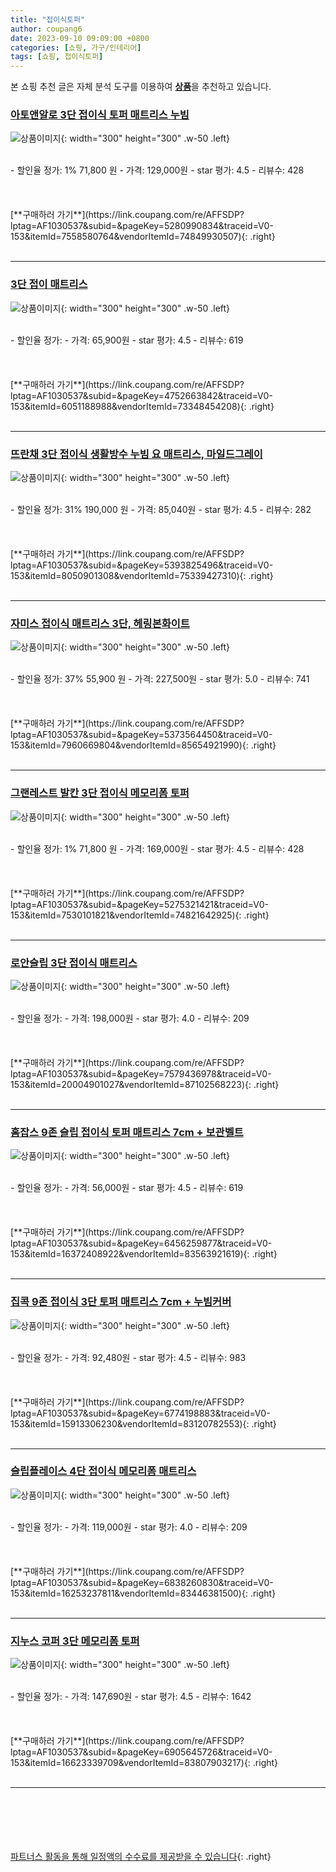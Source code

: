 ```yaml
---
title: "접이식토퍼"
author: coupang6
date: 2023-09-10 09:09:00 +0800
categories: [쇼핑, 가구/인테리어]
tags: [쇼핑, 접이식토퍼]
---
```


본 쇼핑 추천 글은 자체 분석 도구를 이용하여 [**상품**](https://link.coupang.com/a/bao1ui)을 추천하고 있습니다.

### [아토앤알로 3단 접이식 토퍼 매트리스 누빔](https://link.coupang.com/re/AFFSDP?lptag=AF1030537&subid=&pageKey=5280990834&traceid=V0-153&itemId=7558580764&vendorItemId=74849930507)

![상품이미지](https://thumbnail6.coupangcdn.com/thumbnails/remote/230x230ex/image/retail/images/2890387695754028-cafe9833-ec30-46f4-963c-225560241f3b.jpg){: width="300" height="300" .w-50 .left}


<br>
- 할인율 정가: 1%  71,800   원
- 가격: 129,000원
- star 평가: 4.5
- 리뷰수: 428
<br>
<br>
<br>
<br>
[**구매하러 가기**](https://link.coupang.com/re/AFFSDP?lptag=AF1030537&subid=&pageKey=5280990834&traceid=V0-153&itemId=7558580764&vendorItemId=74849930507){: .right}
<br>
<br>

---

### [3단 접이 매트리스](https://link.coupang.com/re/AFFSDP?lptag=AF1030537&subid=&pageKey=4752663842&traceid=V0-153&itemId=6051188988&vendorItemId=73348454208)

![상품이미지](https://thumbnail6.coupangcdn.com/thumbnails/remote/230x230ex/image/rs_quotation_api/qievi2ga/cba135e7fd4f4a1eb01d308555e6e35a.jpg){: width="300" height="300" .w-50 .left}


<br>
- 할인율 정가: 
- 가격: 65,900원
- star 평가: 4.5
- 리뷰수: 619
<br>
<br>
<br>
<br>
[**구매하러 가기**](https://link.coupang.com/re/AFFSDP?lptag=AF1030537&subid=&pageKey=4752663842&traceid=V0-153&itemId=6051188988&vendorItemId=73348454208){: .right}
<br>
<br>

---

### [뜨란채 3단 접이식 생활방수 누빔 요 매트리스, 마일드그레이](https://link.coupang.com/re/AFFSDP?lptag=AF1030537&subid=&pageKey=5393825496&traceid=V0-153&itemId=8050901308&vendorItemId=75339427310)

![상품이미지](https://thumbnail7.coupangcdn.com/thumbnails/remote/230x230ex/image/retail/images/2021/04/22/17/8/0ad607cd-18ea-4668-9f56-f1c7e77ee483.jpg){: width="300" height="300" .w-50 .left}


<br>
- 할인율 정가: 31%  190,000   원
- 가격: 85,040원
- star 평가: 4.5
- 리뷰수: 282
<br>
<br>
<br>
<br>
[**구매하러 가기**](https://link.coupang.com/re/AFFSDP?lptag=AF1030537&subid=&pageKey=5393825496&traceid=V0-153&itemId=8050901308&vendorItemId=75339427310){: .right}
<br>
<br>

---

### [자미스 접이식 매트리스 3단, 헤링본화이트](https://link.coupang.com/re/AFFSDP?lptag=AF1030537&subid=&pageKey=5373564450&traceid=V0-153&itemId=7960669804&vendorItemId=85654921990)

![상품이미지](https://thumbnail6.coupangcdn.com/thumbnails/remote/230x230ex/image/vendor_inventory/90f9/c293e64428f25f5aedc95d8dbc820b272c8ec0ccf9908ac574a7f6b4882b.jpg){: width="300" height="300" .w-50 .left}


<br>
- 할인율 정가: 37%  55,900   원
- 가격: 227,500원
- star 평가: 5.0
- 리뷰수: 741
<br>
<br>
<br>
<br>
[**구매하러 가기**](https://link.coupang.com/re/AFFSDP?lptag=AF1030537&subid=&pageKey=5373564450&traceid=V0-153&itemId=7960669804&vendorItemId=85654921990){: .right}
<br>
<br>

---

### [그랜레스트 발칸 3단 접이식 메모리폼 토퍼](https://link.coupang.com/re/AFFSDP?lptag=AF1030537&subid=&pageKey=5275321421&traceid=V0-153&itemId=7530101821&vendorItemId=74821642925)

![상품이미지](https://thumbnail8.coupangcdn.com/thumbnails/remote/230x230ex/image/retail/images/3033833945363219-f58cea18-9a77-4afa-87f2-500f93ab8399.jpg){: width="300" height="300" .w-50 .left}


<br>
- 할인율 정가: 1%  71,800   원
- 가격: 169,000원
- star 평가: 4.5
- 리뷰수: 428
<br>
<br>
<br>
<br>
[**구매하러 가기**](https://link.coupang.com/re/AFFSDP?lptag=AF1030537&subid=&pageKey=5275321421&traceid=V0-153&itemId=7530101821&vendorItemId=74821642925){: .right}
<br>
<br>

---

### [로안슬립 3단 접이식 매트리스](https://link.coupang.com/re/AFFSDP?lptag=AF1030537&subid=&pageKey=7579436978&traceid=V0-153&itemId=20004901027&vendorItemId=87102568223)

![상품이미지](https://thumbnail10.coupangcdn.com/thumbnails/remote/230x230ex/image/vendor_inventory/50fd/f1f31e09dc1fada3f7f481f061add20b245d24ae36431cc02840983be81e.jpg){: width="300" height="300" .w-50 .left}


<br>
- 할인율 정가: 
- 가격: 198,000원
- star 평가: 4.0
- 리뷰수: 209
<br>
<br>
<br>
<br>
[**구매하러 가기**](https://link.coupang.com/re/AFFSDP?lptag=AF1030537&subid=&pageKey=7579436978&traceid=V0-153&itemId=20004901027&vendorItemId=87102568223){: .right}
<br>
<br>

---

### [홈잡스 9존 슬립 접이식 토퍼 매트리스 7cm + 보관벨트](https://link.coupang.com/re/AFFSDP?lptag=AF1030537&subid=&pageKey=6456259877&traceid=V0-153&itemId=16372408922&vendorItemId=83563921619)

![상품이미지](https://thumbnail9.coupangcdn.com/thumbnails/remote/230x230ex/image/retail/images/1281396043529096-c39fc743-92f7-4e91-8d2b-ffbfda219fcb.jpg){: width="300" height="300" .w-50 .left}


<br>
- 할인율 정가: 
- 가격: 56,000원
- star 평가: 4.5
- 리뷰수: 619
<br>
<br>
<br>
<br>
[**구매하러 가기**](https://link.coupang.com/re/AFFSDP?lptag=AF1030537&subid=&pageKey=6456259877&traceid=V0-153&itemId=16372408922&vendorItemId=83563921619){: .right}
<br>
<br>

---

### [집콕 9존 접이식 3단 토퍼 매트리스 7cm + 누빔커버](https://link.coupang.com/re/AFFSDP?lptag=AF1030537&subid=&pageKey=6774198883&traceid=V0-153&itemId=15913306230&vendorItemId=83120782553)

![상품이미지](https://thumbnail8.coupangcdn.com/thumbnails/remote/230x230ex/image/rs_quotation_api/rbb9bin6/0ecfbda05299427daa4e6d72bb995ccc.jpg){: width="300" height="300" .w-50 .left}


<br>
- 할인율 정가: 
- 가격: 92,480원
- star 평가: 4.5
- 리뷰수: 983
<br>
<br>
<br>
<br>
[**구매하러 가기**](https://link.coupang.com/re/AFFSDP?lptag=AF1030537&subid=&pageKey=6774198883&traceid=V0-153&itemId=15913306230&vendorItemId=83120782553){: .right}
<br>
<br>

---

### [슬립플레이스 4단 접이식 메모리폼 매트리스](https://link.coupang.com/re/AFFSDP?lptag=AF1030537&subid=&pageKey=6838260830&traceid=V0-153&itemId=16253237811&vendorItemId=83446381500)

![상품이미지](https://thumbnail7.coupangcdn.com/thumbnails/remote/230x230ex/image/retail/images/1919415572982449-ea79c632-3161-46e3-ac56-7f2898aa4c57.jpg){: width="300" height="300" .w-50 .left}


<br>
- 할인율 정가: 
- 가격: 119,000원
- star 평가: 4.0
- 리뷰수: 209
<br>
<br>
<br>
<br>
[**구매하러 가기**](https://link.coupang.com/re/AFFSDP?lptag=AF1030537&subid=&pageKey=6838260830&traceid=V0-153&itemId=16253237811&vendorItemId=83446381500){: .right}
<br>
<br>

---

### [지누스 코퍼 3단 메모리폼 토퍼](https://link.coupang.com/re/AFFSDP?lptag=AF1030537&subid=&pageKey=6905645726&traceid=V0-153&itemId=16623339709&vendorItemId=83807903217)

![상품이미지](https://thumbnail7.coupangcdn.com/thumbnails/remote/230x230ex/image/retail/images/5040468728309887-20945b5d-2377-4cdc-ab48-58a6d3fea4c9.jpg){: width="300" height="300" .w-50 .left}


<br>
- 할인율 정가: 
- 가격: 147,690원
- star 평가: 4.5
- 리뷰수: 1642
<br>
<br>
<br>
<br>
[**구매하러 가기**](https://link.coupang.com/re/AFFSDP?lptag=AF1030537&subid=&pageKey=6905645726&traceid=V0-153&itemId=16623339709&vendorItemId=83807903217){: .right}
<br>
<br>

---
<br><br><br><br><br> [파트너스 활동을 통해 일정액의 수수료를 제공받을 수 있습니다](https://link.coupang.com/a/bao1ui){: .right}